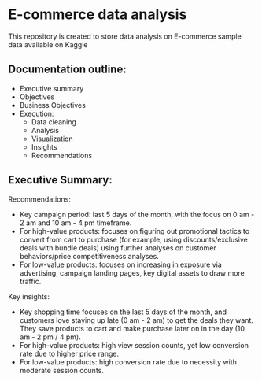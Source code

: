 # E-commerce data analysis
This repository is created to store data analysis on E-commerce sample data available on Kaggle

## Documentation outline:
* Executive summary
* Objectives
* Business Objectives
* Execution:
  + Data cleaning
  + Analysis
  + Visualization
  + Insights
  + Recommendations

## Executive Summary:

Recommendations: 
* Key campaign period: last 5 days of the month, with the focus on 0 am - 2 am and 10 am - 4 pm timeframe. 
* For high-value products: focuses on figuring out promotional tactics to convert from cart to purchase (for example, using discounts/exclusive deals with bundle deals) using further analyses on customer behaviors/price competitiveness analyses. 
* For low-value products: focuses on increasing in exposure via advertising, campaign landing pages, key digital assets to draw more traffic. 

Key insights: 
* Key shopping time focuses on the last 5 days of the month, and customers love staying up late (0 am - 2 am) to get the deals they want. They save products to cart and make purchase later on in the day (10 am - 2 pm / 4 pm).
* For high-value products: high view session counts, yet low conversion rate due to higher price range. 
* For low-value products: high conversion rate due to necessity with moderate session counts. 
